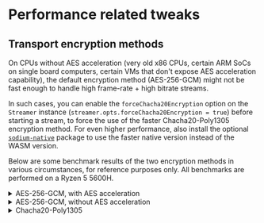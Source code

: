 # Performance related tweaks

## Transport encryption methods

On CPUs without AES acceleration (very old x86 CPUs, certain ARM SoCs on single board computers, certain VMs that don't expose AES acceleration capability), the default encryption method (AES-256-GCM) might not be fast enough to handle high frame-rate + high bitrate streams.

In such cases, you can enable the `forceChacha20Encryption` option on the `Streamer` instance (`streamer.opts.forceChacha20Encryption = true`) before starting a stream, to force the use of the faster Chacha20-Poly1305 encryption method. For even higher performance, also install the optional [`sodium-native`](https://www.npmjs.com/package/sodium-native) package to use the faster native version instead of the WASM version.

Below are some benchmark results of the two encryption methods in various circumstances, for reference purposes only. All benchmarks are performed on a Ryzen 5 5600H.

<details>
<summary>AES-256-GCM, with AES acceleration</summary>

```
PS C:\> openssl speed -elapsed -aead -evp aes-256-gcm
You have chosen to measure elapsed time instead of user CPU time.
Doing AES-256-GCM ops for 3s on 2 size blocks: 19046296 AES-256-GCM ops in 3.00s
Doing AES-256-GCM ops for 3s on 31 size blocks: 15299030 AES-256-GCM ops in 3.00s
Doing AES-256-GCM ops for 3s on 136 size blocks: 13580376 AES-256-GCM ops in 3.00s
Doing AES-256-GCM ops for 3s on 1024 size blocks: 7691855 AES-256-GCM ops in 3.00s
Doing AES-256-GCM ops for 3s on 8192 size blocks: 1648811 AES-256-GCM ops in 3.00s
Doing AES-256-GCM ops for 3s on 16384 size blocks: 863115 AES-256-GCM ops in 3.00s
version: 3.4.0
built on: Tue Oct 22 23:27:41 2024 UTC
options: bn(64,64)
compiler: cl  /Z7 /Fdossl_static.pdb /Gs0 /GF /Gy /MD /W3 /wd4090 /nologo /O2 -DL_ENDIAN -DOPENSSL_PIC -D"OPENSSL_BUILDING_OPENSSL" -D"OPENSSL_SYS_WIN32" -D"WIN32_LEAN_AND_MEAN" -D"UNICODE" -D"_UNICODE" -D"_CRT_SECURE_NO_DEPRECATE" -D"_WINSOCK_DEPRECATED_NO_WARNINGS" -D"NDEBUG" -D_WINSOCK_DEPRECATED_NO_WARNINGS -D_WIN32_WINNT=0x0502
CPUINFO: OPENSSL_ia32cap=0xfed8320b078bffff:0x400684219c97a9
The 'numbers' are in 1000s of bytes per second processed.
type              2 bytes     31 bytes    136 bytes   1024 bytes   8192 bytes  16384 bytes
AES-256-GCM      12693.30k   158089.98k   615233.56k  2625486.51k  4500852.95k  4712187.99k
```

</details>

<details>
<summary>AES-256-GCM, without AES acceleration</summary>

```
PS C:\> openssl speed -elapsed -aead -evp aes-256-gcm
You have chosen to measure elapsed time instead of user CPU time.
Doing AES-256-GCM ops for 3s on 2 size blocks: 6947831 AES-256-GCM ops in 3.00s
Doing AES-256-GCM ops for 3s on 31 size blocks: 4875037 AES-256-GCM ops in 3.00s
Doing AES-256-GCM ops for 3s on 136 size blocks: 3132696 AES-256-GCM ops in 3.00s
Doing AES-256-GCM ops for 3s on 1024 size blocks: 821006 AES-256-GCM ops in 3.00s
Doing AES-256-GCM ops for 3s on 8192 size blocks: 113769 AES-256-GCM ops in 3.00s
Doing AES-256-GCM ops for 3s on 16384 size blocks: 57074 AES-256-GCM ops in 3.00s
version: 3.4.0
built on: Tue Oct 22 23:27:41 2024 UTC
options: bn(64,64)
compiler: cl  /Z7 /Fdossl_static.pdb /Gs0 /GF /Gy /MD /W3 /wd4090 /nologo /O2 -DL_ENDIAN -DOPENSSL_PIC -D"OPENSSL_BUILDING_OPENSSL" -D"OPENSSL_SYS_WIN32" -D"WIN32_LEAN_AND_MEAN" -D"UNICODE" -D"_UNICODE" -D"_CRT_SECURE_NO_DEPRECATE" -D"_WINSOCK_DEPRECATED_NO_WARNINGS" -D"NDEBUG" -D_WINSOCK_DEPRECATED_NO_WARNINGS -D_WIN32_WINNT=0x0502
CPUINFO: OPENSSL_ia32cap=0xfcd83209078bffff:0x0 env:~0x200000200000000
The 'numbers' are in 1000s of bytes per second processed.
type              2 bytes     31 bytes    136 bytes   1024 bytes   8192 bytes  16384 bytes
AES-256-GCM       4630.34k    50358.60k   142015.55k   280143.33k   310561.70k   311596.27k
```

</details>

<details>
<summary>Chacha20-Poly1305</summary>

```
PS C:\> openssl speed -elapsed -aead -evp chacha20-poly1305
You have chosen to measure elapsed time instead of user CPU time.
Doing ChaCha20-Poly1305 ops for 3s on 2 size blocks: 8312139 ChaCha20-Poly1305 ops in 3.00s
Doing ChaCha20-Poly1305 ops for 3s on 31 size blocks: 7801222 ChaCha20-Poly1305 ops in 3.00s
Doing ChaCha20-Poly1305 ops for 3s on 136 size blocks: 5436377 ChaCha20-Poly1305 ops in 3.00s
Doing ChaCha20-Poly1305 ops for 3s on 1024 size blocks: 4182141 ChaCha20-Poly1305 ops in 3.00s
Doing ChaCha20-Poly1305 ops for 3s on 8192 size blocks: 903567 ChaCha20-Poly1305 ops in 3.00s
Doing ChaCha20-Poly1305 ops for 3s on 16384 size blocks: 472556 ChaCha20-Poly1305 ops in 3.00s
version: 3.4.0
built on: Tue Oct 22 23:27:41 2024 UTC
options: bn(64,64)
compiler: cl  /Z7 /Fdossl_static.pdb /Gs0 /GF /Gy /MD /W3 /wd4090 /nologo /O2 -DL_ENDIAN -DOPENSSL_PIC -D"OPENSSL_BUILDING_OPENSSL" -D"OPENSSL_SYS_WIN32" -D"WIN32_LEAN_AND_MEAN" -D"UNICODE" -D"_UNICODE" -D"_CRT_SECURE_NO_DEPRECATE" -D"_WINSOCK_DEPRECATED_NO_WARNINGS" -D"NDEBUG" -D_WINSOCK_DEPRECATED_NO_WARNINGS -D_WIN32_WINNT=0x0502
CPUINFO: OPENSSL_ia32cap=0xfed8320b078bffff:0x400684219c97a9
The 'numbers' are in 1000s of bytes per second processed.
type              2 bytes     31 bytes    136 bytes   1024 bytes   8192 bytes  16384 bytes
ChaCha20-Poly1305     5539.58k    80585.77k   246284.90k  1427504.13k  2465696.49k  2580785.83k
```

</details>
